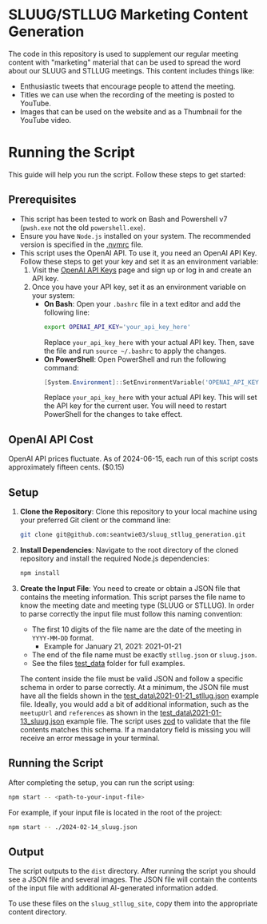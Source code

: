 # SLUUG/STLLUG Marketing Content Generation

The code in this repository is used to supplement our regular meeting content with "marketing" material that can be used to spread the word about our SLUUG and STLLUG meetings. This content includes things like:

- Enthusiastic tweets that encourage people to attend the meeting.
- Titles we can use when the recording of the meeting is posted to YouTube.
- Images that can be used on the website and as a Thumbnail for the YouTube video.

# Running the Script

This guide will help you run the script. Follow these steps to get started:

## Prerequisites

- This script has been tested to work on Bash and Powershell v7 (`pwsh.exe` not the old `powershell.exe`).
- Ensure you have `Node.js` installed on your system. The recommended version is specified in the [.nvmrc](./.nvmrc) file.
- This script uses the OpenAI API. To use it, you need an OpenAI API Key. Follow these steps to get your key and set it as an environment variable:
  1. Visit the [OpenAI API Keys](https://platform.openai.com/api-keys) page and sign up or log in and create an API key.
  2. Once you have your API key, set it as an environment variable on your system:
     - **On Bash**: Open your `.bashrc` file in a text editor and add the following line:
       ```sh
       export OPENAI_API_KEY='your_api_key_here'
       ```
       Replace `your_api_key_here` with your actual API key. Then, save the file and run `source ~/.bashrc` to apply the changes.
     - **On PowerShell**: Open PowerShell and run the following command:
       ```powershell
       [System.Environment]::SetEnvironmentVariable('OPENAI_API_KEY', 'your_api_key_here', [System.EnvironmentVariableTarget]::User)
       ```
       Replace `your_api_key_here` with your actual API key. This will set the API key for the current user. You will need to restart PowerShell for the changes to take effect.

## OpenAI API Cost

OpenAI API prices fluctuate. As of 2024-06-15, each run of this script costs approximately fifteen cents. ($0.15)

## Setup

1. **Clone the Repository**: Clone this repository to your local machine using your preferred Git client or the command line:

    ```sh
    git clone git@github.com:seantwie03/sluug_stllug_generation.git
    ```

2. **Install Dependencies**: Navigate to the root directory of the cloned repository and install the required Node.js dependencies:

    ```sh
    npm install
    ```

3. **Create the Input File**: You need to create or obtain a JSON file that contains the meeting information. This script parses the file name to know the meeting date and meeting type (SLUUG or STLLUG). In order to parse correctly the input file must follow this naming convention:
    - The first 10 digits of the file name are the date of the meeting in `YYYY-MM-DD` format.
        - Example for January 21, 2021: 2021-01-21
    - The end of the file name must be exactly `stllug.json` or `sluug.json`.
    - See the files [test_data](test_data) folder for full examples.

    The content inside the file must be valid JSON and follow a specific schema in order to parse correctly. At a minimum, the JSON file must have all the fields shown in the [test_data\2021-01-21_stllug.json](test_data\2021-01-21_stllug.json) example file. Ideally, you would add a bit of additional information, such as the `meetupUrl` and `references` as shown in the [test_data\2021-01-13_sluug.json](test_data\2021-01-13_sluug.json) example file. The script uses [zod](https://github.com/colinhacks/zod) to validate that the file contents matches this schema. If a mandatory field is missing you will receive an error message in your terminal.

## Running the Script

After completing the setup, you can run the script using:

```sh
npm start -- <path-to-your-input-file>
```

For example, if your input file is located in the root of the project:

```sh
npm start -- ./2024-02-14_sluug.json
```

## Output

The script outputs to the `dist` directory. After running the script you should see a JSON file and several images. The JSON file will contain the contents of the input file with additional AI-generated information added.

To use these files on the `sluug_stllug_site`, copy them into the appropriate content directory.